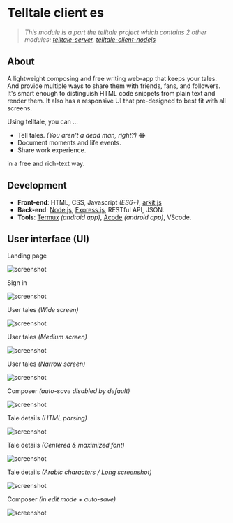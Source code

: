# Telltale client es

> _This module is a part the telltale project which contains 2 other modules: [telltale-server](), [telltale-client-nodejs]()_

## About

A lightweight composing and free writing web-app that keeps your tales. And provide multiple ways to share them with friends, fans, and followers.
It's smart enough to distinguish HTML code snippets from plain text and render them. It also has a responsive UI that pre-designed to best fit with all screens.

Using telltale, you can ...

- Tell tales. _(You aren't a dead man, right?)_ 😂
- Document moments and life events.
- Share work experience.

in a free and rich-text way.

## Development

- **Front-end**: HTML, CSS, Javascript _(ES6+)_, [arkit.js](https://github.com/AmmarYasserAllaithy/arkit.js)
- **Back-end**: [Node.js](https://nodejs.org/en), [Express.js](https://expressjs.com), RESTful API, JSON.
- **Tools**: [Termux](https://termux.dev/en/) _(android app)_, [Acode](https://play.google.com/store/apps/details?id=com.foxdebug.acodefree) _(android app)_, VScode.

## User interface (UI)

Landing page

![screenshot](ui/1.png)

Sign in

![screenshot](ui/2.png)

User tales _(Wide screen)_

![screenshot](ui/3.1.png)

User tales _(Medium screen)_

![screenshot](ui/3.2.png)

User tales _(Narrow screen)_

![screenshot](ui/3.3.png)

Composer _(auto-save disabled by default)_

![screenshot](ui/4.png)

Tale details _(HTML parsing)_

![screenshot](ui/5.1.png)

Tale details _(Centered & maximized font)_

![screenshot](ui/5.2.png)

Tale details _(Arabic characters / Long screenshot)_

![screenshot](ui/5.3.png)

Composer _(in edit mode + auto-save)_

![screenshot](ui/6.png)
